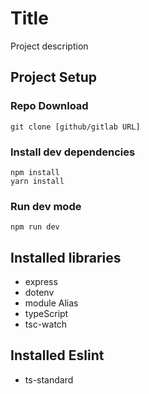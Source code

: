# Title
Project description

## Project Setup
### Repo Download
`git clone [github/gitlab URL]`
### Install dev dependencies
```
npm install
yarn install
```
### Run dev mode
`npm run dev`

## Installed libraries
* express
* dotenv
* module Alias
* typeScript
* tsc-watch
## Installed Eslint
* ts-standard
